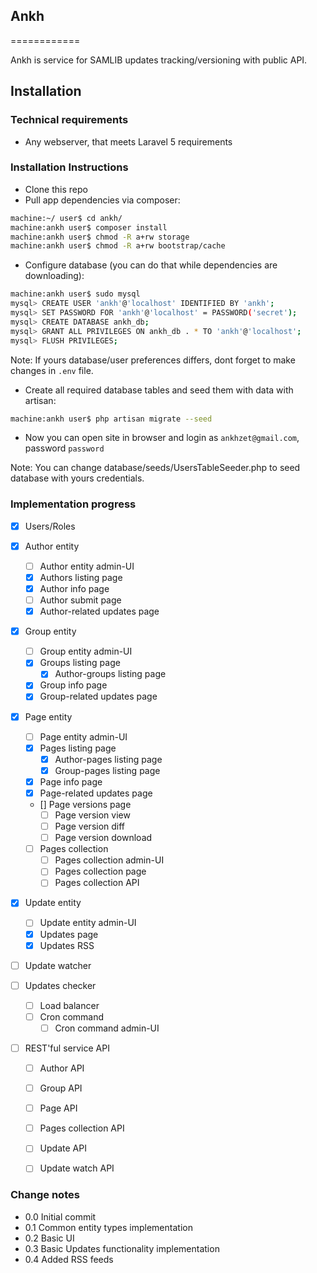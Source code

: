 ## Ankh
============

Ankh is service for SAMLIB updates tracking/versioning with public API.

Installation
----------------

### Technical requirements

- Any webserver, that meets Laravel 5 requirements


### Installation Instructions

- Clone this repo
- Pull app dependencies via composer:
```bash
machine:~/ user$ cd ankh/
machine:ankh user$ composer install
machine:ankh user$ chmod -R a+rw storage
machine:ankh user$ chmod -R a+rw bootstrap/cache
```
- Configure database (you can do that while dependencies are downloading):
```bash
machine:ankh user$ sudo mysql
mysql> CREATE USER 'ankh'@'localhost' IDENTIFIED BY 'ankh';
mysql> SET PASSWORD FOR 'ankh'@'localhost' = PASSWORD('secret');
mysql> CREATE DATABASE ankh_db;
mysql> GRANT ALL PRIVILEGES ON ankh_db . * TO 'ankh'@'localhost';
mysql> FLUSH PRIVILEGES;
```
Note: If yours database/user preferences differs, dont forget to make changes in `.env` file.
- Create all required database tables and seed them with data with artisan:
```bash
machine:ankh user$ php artisan migrate --seed
```
- Now you can open site in browser and login as `ankhzet@gmail.com`, password `password`

Note: You can change database/seeds/UsersTableSeeder.php to seed database with yours credentials.

### Implementation progress

- [x] Users/Roles

- [x] Author entity
	- [ ] Author entity admin-UI
	- [x] Authors listing page
	- [x] Author info page
	- [ ] Author submit page
	- [x] Author-related updates page

- [x] Group entity
	- [ ] Group entity admin-UI
	- [x] Groups listing page
		- [x] Author-groups listing page
	- [x] Group info page
	- [x] Group-related updates page

- [x] Page entity
	- [ ] Page entity admin-UI
	- [x] Pages listing page
		- [x] Author-pages listing page
		- [x] Group-pages listing page
	- [x] Page info page
	- [x] Page-related updates page
	- [] Page versions page
		- [ ] Page version view
		- [ ] Page version diff
		- [ ] Page version download
	- [ ] Pages collection
		- [ ] Pages collection admin-UI
		- [ ] Pages collection page
		- [ ] Pages collection API

- [x] Update entity
	- [ ] Update entity admin-UI
	- [x] Updates page
	- [x] Updates RSS

- [ ] Update watcher

- [ ] Updates checker
	- [ ] Load balancer
	- [ ] Cron command
		- [ ] Cron command admin-UI

- [ ] REST'ful service API
	- [ ] Author API
	- [ ] Group API
	- [ ] Page API
	- [ ] Pages collection API
	- [ ] Update API
	- [ ] Update watch API


### Change notes

- 0.0 Initial commit
- 0.1 Common entity types implementation
- 0.2 Basic UI
- 0.3 Basic Updates functionality implementation
- 0.4 Added RSS feeds
